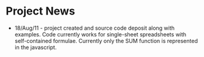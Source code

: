 # Project News #

  * 18/Aug/11 - project created and source code deposit along with examples. Code currently works for single-sheet spreadsheets with self-contained formulae. Currently only the SUM function is represented in the javascript.